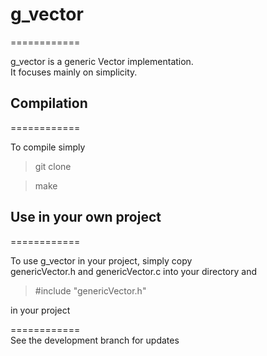 
# g_vector

============

g_vector is a generic Vector implementation. <br />
It focuses mainly on simplicity.


## Compilation

============

To compile simply
> git clone

> make

## Use in your own project

============

To use g_vector in your project, simply copy <br />
genericVector.h and genericVector.c into your directory and <br />
> \#include "genericVector.h"

in your project

============ <br />
See the development branch for updates
